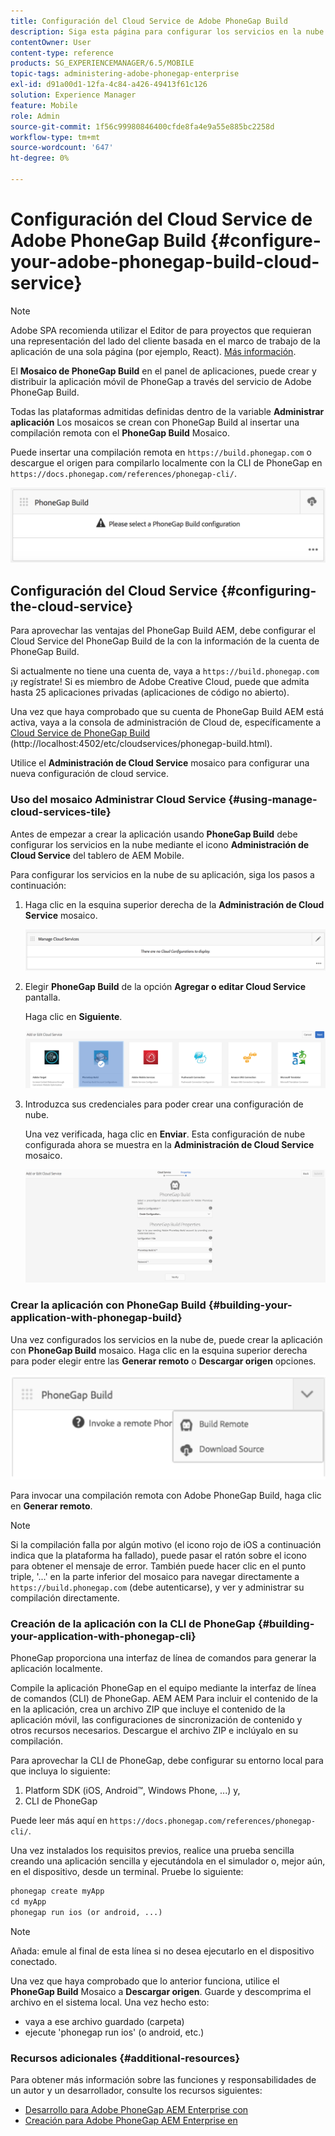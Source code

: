 ```yaml
---
title: Configuración del Cloud Service de Adobe PhoneGap Build
description: Siga esta página para configurar los servicios en la nube y crear su aplicación con PhoneGap Build.
contentOwner: User
content-type: reference
products: SG_EXPERIENCEMANAGER/6.5/MOBILE
topic-tags: administering-adobe-phonegap-enterprise
exl-id: d91a00d1-12fa-4c84-a426-49413f61c126
solution: Experience Manager
feature: Mobile
role: Admin
source-git-commit: 1f56c99980846400cfde8fa4e9a55e885bc2258d
workflow-type: tm+mt
source-wordcount: '647'
ht-degree: 0%

---
```


# Configuración del Cloud Service de Adobe PhoneGap Build {#configure-your-adobe-phonegap-build-cloud-service}

>[!NOTE]
>
>Adobe SPA recomienda utilizar el Editor de para proyectos que requieran una representación del lado del cliente basada en el marco de trabajo de la aplicación de una sola página (por ejemplo, React). [Más información](/help/sites-developing/spa-overview.md).

El **Mosaico de PhoneGap Build** en el panel de aplicaciones, puede crear y distribuir la aplicación móvil de PhoneGap a través del servicio de Adobe PhoneGap Build.

Todas las plataformas admitidas definidas dentro de la variable **Administrar aplicación** Los mosaicos se crean con PhoneGap Build al insertar una compilación remota con el **PhoneGap Build** Mosaico.

Puede insertar una compilación remota en `https://build.phonegap.com` o descargue el origen para compilarlo localmente con la CLI de PhoneGap en `https://docs.phonegap.com/references/phonegap-cli/`.

![Mosaico de PhoneGap Build](assets/chlimage_1-60.png)

## Configuración del Cloud Service {#configuring-the-cloud-service}

Para aprovechar las ventajas del PhoneGap Build AEM, debe configurar el Cloud Service del PhoneGap Build de la con la información de la cuenta de PhoneGap Build.

Si actualmente no tiene una cuenta de, vaya a `https://build.phonegap.com` ¡y regístrate! Si es miembro de Adobe Creative Cloud, puede que admita hasta 25 aplicaciones privadas (aplicaciones de código no abierto).

Una vez que haya comprobado que su cuenta de PhoneGap Build AEM está activa, vaya a la consola de administración de Cloud de, específicamente a [Cloud Service de PhoneGap Build](http://localhost:4502/etc/cloudservices/phonegap-build.html) (http://localhost:4502/etc/cloudservices/phonegap-build.html).

Utilice el **Administración de Cloud Service** mosaico para configurar una nueva configuración de cloud service.

### Uso del mosaico Administrar Cloud Service {#using-manage-cloud-services-tile}

Antes de empezar a crear la aplicación usando **PhoneGap Build** debe configurar los servicios en la nube mediante el icono **Administración de Cloud Service** del tablero de AEM Mobile.

Para configurar los servicios en la nube de su aplicación, siga los pasos a continuación:

1. Haga clic en la esquina superior derecha de la **Administración de Cloud Service** mosaico.

   ![chlimage_1-61](assets/chlimage_1-61.png)

1. Elegir **PhoneGap Build** de la opción **Agregar o editar Cloud Service** pantalla.

   Haga clic en **Siguiente**.

   ![chlimage_1-62](assets/chlimage_1-62.png)

1. Introduzca sus credenciales para poder crear una configuración de nube.

   Una vez verificada, haga clic en **Enviar**. Esta configuración de nube configurada ahora se muestra en la **Administración de Cloud Service** mosaico.

   ![chlimage_1-63](assets/chlimage_1-63.png)

### Crear la aplicación con PhoneGap Build {#building-your-application-with-phonegap-build}

Una vez configurados los servicios en la nube de, puede crear la aplicación con **PhoneGap Build** mosaico. Haga clic en la esquina superior derecha para poder elegir entre las **Generar remoto** o **Descargar origen** opciones.

![chlimage_1-64](assets/chlimage_1-64.png)

Para invocar una compilación remota con Adobe PhoneGap Build, haga clic en **Generar remoto**.

>[!NOTE]
>
>Si la compilación falla por algún motivo (el icono rojo de iOS a continuación indica que la plataforma ha fallado), puede pasar el ratón sobre el icono para obtener el mensaje de error. También puede hacer clic en el punto triple, &#39;...&#39; en la parte inferior del mosaico para navegar directamente a `https://build.phonegap.com` (debe autenticarse), y ver y administrar su compilación directamente.

### Creación de la aplicación con la CLI de PhoneGap {#building-your-application-with-phonegap-cli}

PhoneGap proporciona una interfaz de línea de comandos para generar la aplicación localmente.

Compile la aplicación PhoneGap en el equipo mediante la interfaz de línea de comandos (CLI) de PhoneGap. AEM AEM Para incluir el contenido de la en la aplicación, crea un archivo ZIP que incluye el contenido de la aplicación móvil, las configuraciones de sincronización de contenido y otros recursos necesarios. Descargue el archivo ZIP e inclúyalo en su compilación.

Para aprovechar la CLI de PhoneGap, debe configurar su entorno local para que incluya lo siguiente:

1. Platform SDK (iOS, Android™, Windows Phone, ...) y,
1. CLI de PhoneGap

Puede leer más aquí en `https://docs.phonegap.com/references/phonegap-cli/`.

Una vez instalados los requisitos previos, realice una prueba sencilla creando una aplicación sencilla y ejecutándola en el simulador o, mejor aún, en el dispositivo, desde un terminal. Pruebe lo siguiente:

```xml
phonegap create myApp
cd myApp
phonegap run ios (or android, ...)
```

>[!NOTE]
>
>Añada: emule al final de esta línea si no desea ejecutarlo en el dispositivo conectado.

Una vez que haya comprobado que lo anterior funciona, utilice el **PhoneGap Build** Mosaico a **Descargar origen**. Guarde y descomprima el archivo en el sistema local. Una vez hecho esto:

* vaya a ese archivo guardado (carpeta)
* ejecute &#39;phonegap run ios&#39; (o android, etc.)

### Recursos adicionales {#additional-resources}

Para obtener más información sobre las funciones y responsabilidades de un autor y un desarrollador, consulte los recursos siguientes:

* [Desarrollo para Adobe PhoneGap AEM Enterprise con](/help/mobile/developing-in-phonegap.md)
* [Creación para Adobe PhoneGap AEM Enterprise en](/help/mobile/phonegap.md)
